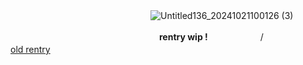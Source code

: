 　　　　　　　　　　　　　　　　![Untitled136_20241021100126 (3)](https://github.com/user-attachments/assets/b295defc-1965-43a7-8016-c9d92d26cd80)



　　　　　　　　　　　　　　　　　**rentry wip !**　　　　　　/　　　　　　[old rentry](https://rentry.co/4venpaz)
　　　　　　　　　　　　
